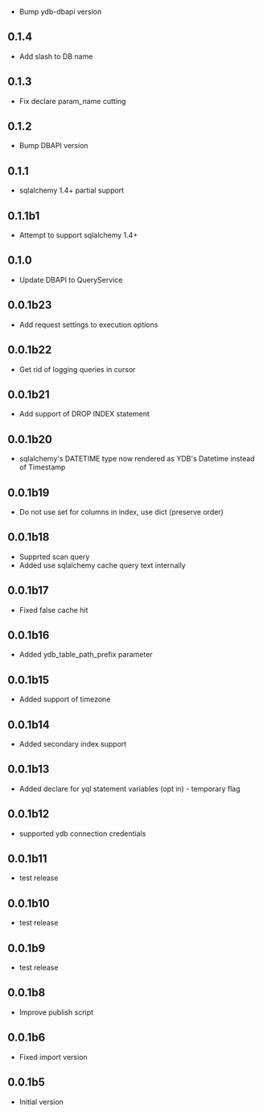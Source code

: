 * Bump ydb-dbapi version

## 0.1.4 ##
* Add slash to DB name

## 0.1.3 ##
* Fix declare param_name cutting

## 0.1.2 ##
* Bump DBAPI version

## 0.1.1 ##
* sqlalchemy 1.4+ partial support

## 0.1.1b1 ##
* Attempt to support sqlalchemy 1.4+

## 0.1.0 ##
* Update DBAPI to QueryService

## 0.0.1b23 ##
* Add request settings to execution options

## 0.0.1b22 ##
* Get rid of logging queries in cursor

## 0.0.1b21 ##
* Add support of DROP INDEX statement

## 0.0.1b20 ##
* sqlalchemy's DATETIME type now rendered as YDB's Datetime instead of Timestamp

## 0.0.1b19 ##
* Do not use set for columns in index, use dict (preserve order)

## 0.0.1b18 ##
* Supprted scan query
* Added use sqlalchemy cache query text internally

## 0.0.1b17 ##
* Fixed false cache hit

## 0.0.1b16 ##
* Added ydb_table_path_prefix parameter

## 0.0.1b15 ##
* Added support of timezone

## 0.0.1b14 ##
* Added secondary index support

## 0.0.1b13 ##
* Added declare for yql statement variables (opt in) - temporary flag

## 0.0.1b12 ##
* supported ydb connection credentials

## 0.0.1b11 ##
* test release

## 0.0.1b10 ##
* test release

## 0.0.1b9 ##
* test release

## 0.0.1b8 ##
* Improve publish script

## 0.0.1b6 ##
* Fixed import version

## 0.0.1b5 ##
* Initial version

